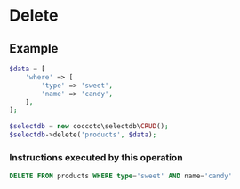 # Delete

## Example

```php
$data = [
    'where' => [
        'type' => 'sweet',
        'name' => 'candy', 
    ],
];

$selectdb = new coccoto\selectdb\CRUD();
$selectdb->delete('products', $data);
```

### Instructions executed by this operation

```sql
DELETE FROM products WHERE type='sweet' AND name='candy'
```